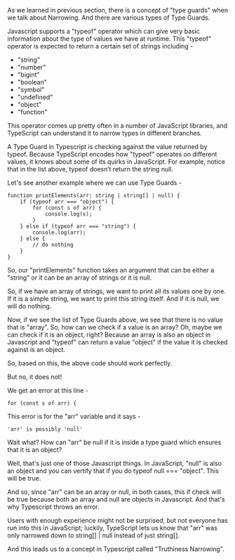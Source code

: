 As we learned in previous section, there is a concept of "type guards" when we talk about Narrowing. And there are various types of Type Guards.

Javascript supports a "typeof" operator which can give very basic information about the type of values we have at runtime. This "typeof" operator is expected to return a certain set of strings including - 

 - "string"
 - "number"
 - "bigint"
 - "boolean"
 - "symbol"
 - "undefined"
 - "object"
 - "function"

This operator comes up pretty often in a number of JavaScript libraries, and TypeScript can understand it to narrow types in different branches.

A Type Guard in Typescript is checking against the value returned by typeof. Because TypeScript encodes how "typeof" operates on different values, it knows about some of its quirks in JavaScript. For example, notice that in the list above, typeof doesn’t return the string null.

Let's see another example where we can use Type Guards - 

    function printElements(arr: string | string[] | null) {
        if (typeof arr === "object") {
            for (const s of arr) {
                console.log(s);
            }
        } else if (typeof arr === "string") {
            console.log(arr);
        } else {
            // do nothing
        }
    }

So, our "printElements" function takes an argument that can be either a "string" or it can be an array of strings or it is null.

So, if we have an array of strings, we want to print all its values one by one. If it is a simple string, we want to print this string itself. And if it is null, we will do nothing.

Now, if we see the list of Type Guards above, we see that there is no value that is "array". So, how can we check if a value is an array? Oh, maybe we can check if it is an object, right? Because an array is also an object in Javascript and "typeof" can return a value "object" if the value it is checked against is an object.

So, based on this, the above code should work perfectly.

But no, it does not!

We get an error at this line - 

    for (const s of arr) {

This error is for the "arr" variable and it says -

    'arr' is possibly 'null'

Wait what? How can "arr" be null if it is inside a type guard which ensures that it is an object?

Well, that's just one of those Javascript things. In JavaScript, "null" is also an object and you can vertify that if you do typeof null === "object". This will be true.

And so, since "arr" can be an array or null, in both cases, this if check will be true because both an array and null are objects in Javascript. And that's why Typescript throws an error.

Users with enough experience might not be surprised, but not everyone has run into this in JavaScript; luckily, TypeScript lets us know that "arr" was only narrowed down to string[] | null instead of just string[].

And this leads us to a concept in Typescript called "Truthiness Narrowing".




